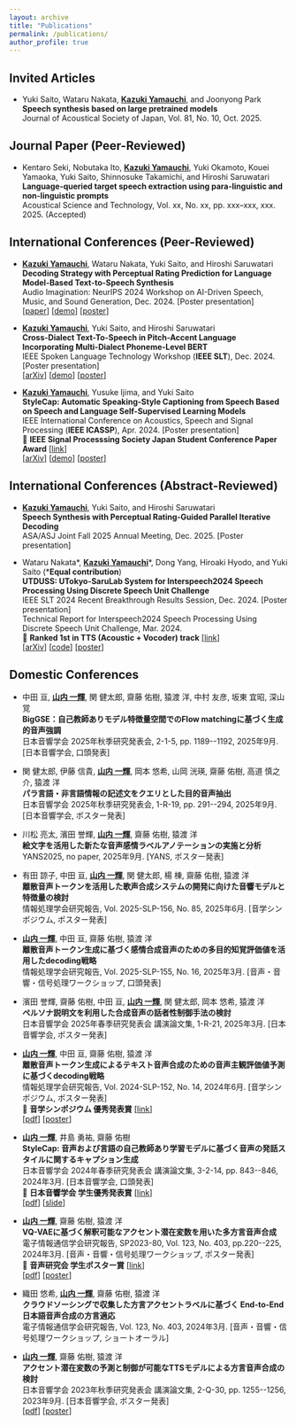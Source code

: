 ```yaml
---
layout: archive
title: "Publications"
permalink: /publications/
author_profile: true
---
```


<!-- {% if site.author.googlescholar %}
  <div class="wordwrap">You can also find my articles on <a href="{{site.author.googlescholar}}">my Google Scholar profile</a>.</div>
{% endif %} -->

<!-- {% include base_path %}

{% for post in site.publications reversed %}
  {% include archive-single.html %}
{% endfor %} -->


## Invited Articles

- Yuki Saito, Wataru Nakata, **<u>Kazuki Yamauchi</u>**, and Joonyong Park<br>
**Speech synthesis based on large pretrained models**<br>
Journal of Acoustical Society of Japan, Vol. 81, No. 10, Oct. 2025.



## Journal Paper (Peer-Reviewed)

-  Kentaro Seki, Nobutaka Ito, **<u>Kazuki Yamauchi</u>**, Yuki Okamoto, Kouei Yamaoka, Yuki Saito, Shinnosuke Takamichi, and Hiroshi Saruwatari<br>
**Language-queried target speech extraction using para-linguistic and non-linguistic prompts**<br>
Acoustical Science and Technology, Vol. xx, No. xx, pp. xxx–xxx, xxx. 2025. (Accepted)



## International Conferences (Peer-Reviewed)

-  **<u>Kazuki Yamauchi</u>**, Wataru Nakata, Yuki Saito, and Hiroshi Saruwatari<br>
**Decoding Strategy with Perceptual Rating Prediction for Language Model-Based Text-to-Speech Synthesis**<br>
Audio Imagination: NeurIPS 2024 Workshop on AI-Driven Speech, Music, and Sound Generation, Dec. 2024. \[Poster presentation\]<br>
\[[paper](https://openreview.net/pdf?id=7gki9ehY8t)\] \[[demo](https://kyamauchi1023.github.io/BOK-PRP/)\] \[[poster](/files/yamauchi24neurips_poster.pdf)\]


-  **<u>Kazuki Yamauchi</u>**, Yuki Saito, and Hiroshi Saruwatari<br>
**Cross-Dialect Text-To-Speech in Pitch-Accent Language Incorporating Multi-Dialect Phoneme-Level BERT**<br>
IEEE Spoken Language Technology Workshop (**IEEE SLT**), Dec. 2024. \[Poster presentation\]<br>
\[[arXiv](https://arxiv.org/abs/2409.07265)\] \[[demo](https://kyamauchi1023.github.io/yamauchi24slt/)\] \[[poster](/files/yamauchi24slt_poster.pdf)\]


-  **<u>Kazuki Yamauchi</u>**, Yusuke Ijima, and Yuki Saito<br>
**StyleCap: Automatic Speaking-Style Captioning from Speech Based on Speech and Language Self-Supervised Learning Models**<br>
IEEE International Conference on Acoustics, Speech and Signal Processing (**IEEE ICASSP**), Apr. 2024. \[Poster presentation\]<br>
🎉 **IEEE Signal Processsing Society Japan Student Conference Paper Award** \[[link](https://www.ieee-jp.org/section/tokyo/chapter/SP-01/sp.htm)\]<br>
\[[arXiv](https://arxiv.org/abs/2311.16509)\] \[[demo](https://ntt-hilab-gensp.github.io/icassp2024stylecap/)\] \[[poster](/files/yamauchi24icassp_poster.pdf)\]



## International Conferences (Abstract-Reviewed)

-  **<u>Kazuki Yamauchi</u>**, Yuki Saito, and Hiroshi Saruwatari<br>
**Speech Synthesis with Perceptual Rating-Guided Parallel Iterative Decoding**<br>
ASA/ASJ Joint Fall 2025 Annual Meeting, Dec. 2025. \[Poster presentation\]<br>


- Wataru Nakata\*, **<u>Kazuki Yamauchi</u>**\*, Dong Yang, Hiroaki Hyodo, and Yuki Saito (\***Equal contribution**)<br>
**UTDUSS: UTokyo-SaruLab System for Interspeech2024 Speech Processing Using Discrete Speech Unit Challenge**<br>
IEEE SLT 2024 Recent Breakthrough Results Session, Dec. 2024. \[Poster presentation\]<br>
Technical Report for Interspeech2024 Speech Processing Using Discrete Speech Unit Challenge, Mar. 2024.<br>
🎉 **Ranked 1st in TTS (Acoustic + Vocoder) track** \[[link](https://huggingface.co/spaces/discrete-speech/interspeech2024_discrete_speech_tts_full)\]<br>
\[[arXiv](https://arxiv.org/abs/2403.13720)\] \[[code](https://huggingface.co/sarulab-speech/UTDUSS-Vocoder)\] \[[poster](/files/utduss24slt_poster.pdf)\]



## Domestic Conferences

- 中田 亘, **<u>山内 一輝</u>**, 関 健太郎, 齋藤 佑樹, 猿渡 洋, 中村 友彦, 坂東 宜昭, 深山 覚<br>
**BigGSE：自己教師ありモデル特徴量空間でのFlow matchingに基づく生成的音声強調**<br>
日本音響学会 2025年秋季研究発表会, 2-1-5, pp. 1189--1192, 2025年9月. \[日本音響学会, 口頭発表\]


- 関 健太郎, 伊藤 信貴, **<u>山内 一輝</u>**, 岡本 悠希, 山岡 洸瑛, 齋藤 佑樹, 高道 慎之介, 猿渡 洋<br>
**パラ言語・非言語情報の記述文をクエリとした目的音声抽出**<br>
日本音響学会 2025年秋季研究発表会, 1-R-19, pp. 291--294, 2025年9月. \[日本音響学会, ポスター発表\]


- 川松 亮太, 濱田 誉輝, **<u>山内 一輝</u>**, 齋藤 佑樹, 猿渡 洋<br>
**絵文字を活用した新たな音声感情ラベルアノテーションの実施と分析**<br>
YANS2025, no paper, 2025年9月. \[YANS, ポスター発表\]


- 有田 諒子, 中田 亘, **<u>山内 一輝</u>**, 関 健太郎, 楊 棟, 齋藤 佑樹, 猿渡 洋<br>
**離散音声トークンを活用した歌声合成システムの開発に向けた音響モデルと特徴量の検討**<br>
情報処理学会研究報告, Vol. 2025-SLP-156, No. 85, 2025年6月. \[音学シンポジウム, ポスター発表\]


- **<u>山内 一輝</u>**, 中田 亘, 齋藤 佑樹, 猿渡 洋<br>
**離散音声トークン生成に基づく感情合成音声のための多目的知覚評価値を活用したdecoding戦略**<br>
情報処理学会研究報告, Vol. 2025-SLP-155, No. 16, 2025年3月. \[音声・音響・信号処理ワークショップ, 口頭発表\]


- 濱田 誉輝, 齋藤 佑樹, 中田 亘, **<u>山内 一輝</u>**, 関 健太郎, 岡本 悠希, 猿渡 洋<br>
**ペルソナ説明文を利用した合成音声の話者性制御手法の検討**<br>
日本音響学会 2025年春季研究発表会 講演論文集, 1-R-21, 2025年3月. \[日本音響学会, ポスター発表\]


- **<u>山内 一輝</u>**, 中田 亘, 齋藤 佑樹, 猿渡 洋<br>
**離散音声トークン生成によるテキスト音声合成のための音声主観評価値予測に基づくdecoding戦略**<br>
情報処理学会研究報告, Vol. 2024-SLP-152, No. 14, 2024年6月. \[音学シンポジウム, ポスター発表\]<br>
🎉 **音学シンポジウム 優秀発表賞** \[[link](https://www.ipsj.or.jp/award/musslp-award1.html)\]<br>
\[[pdf](/files/yamauchi24otogaku_paper.pdf)\] \[[poster](/files/yamauchi24otogaku_poster.pdf)\]


- **<u>山内 一輝</u>**, 井島 勇祐, 齋藤 佑樹<br>
**StyleCap: 音声および言語の自己教師あり学習モデルに基づく音声の発話スタイルに関するキャプション生成**<br>
日本音響学会 2024年春季研究発表会 講演論文集, 3-2-14, pp. 843--846, 2024年3月. \[日本音響学会, 口頭発表\]<br>
🎉 **日本音響学会 学生優秀発表賞** \[[link](https://acoustics.jp/awards/student/)\]<br>
\[[pdf](/files/yamauchi24asjs_paper.pdf)\] \[[slide](/files/yamauchi24asjs_slide.pdf)\]


- **<u>山内 一輝</u>**, 齋藤 佑樹, 猿渡 洋<br>
**VQ-VAEに基づく解釈可能なアクセント潜在変数を用いた多方言音声合成**<br>
電子情報通信学会研究報告, SP2023-80, Vol. 123, No. 403, pp.220--225, 2024年3月. \[音声・音響・信号処理ワークショップ, ポスター発表\]<br>
🎉 **音声研究会 学生ポスター賞** \[[link](https://www.ieice.org/iss/sp/jpn/special/sp-poster-prize.html)\]<br>
\[[pdf](/files/yamauchi24sp03_paper.pdf)\] \[[poster](/files/yamauchi24sp03_poster.pdf)\]


- 織田 悠希, **<u>山内 一輝</u>**, 齋藤 佑樹, 猿渡 洋<br>
**クラウドソーシングで収集した方言アクセントラベルに基づく End-to-End 日本語音声合成の方言適応**<br>
電子情報通信学会研究報告, Vol. 123, No. 403, 2024年3月. \[音声・音響・信号処理ワークショップ, ショートオーラル\]


- **<u>山内 一輝</u>**, 齋藤 佑樹, 猿渡 洋<br>
**アクセント潜在変数の予測と制御が可能なTTSモデルによる方言音声合成の検討**<br>
日本音響学会 2023年秋季研究発表会 講演論文集, 2-Q-30, pp. 1255--1256, 2023年9月. \[日本音響学会, ポスター発表\]<br>
\[[pdf](/files/yamauchi23asja_paper.pdf)\] \[[poster](/files/yamauchi23asja_poster.pdf)\]

